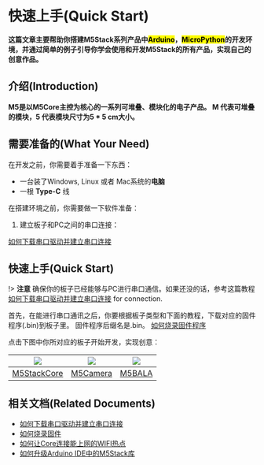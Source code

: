 # 快速上手(Quick Start)

**这篇文章主要帮助你搭建M5Stack系列产品中<mark>Arduino</mark>，<mark>MicroPython</mark>的开发环境，并通过简单的例子引导你学会使用和开发M5Stack的所有产品，实现自己的创意作品。**

## 介绍(Introduction)

**M5是以M5Core主控为核心的一系列可堆叠、模块化的电子产品。 M 代表可堆叠的模块，5 代表模块尺寸为5 * 5 cm大小。**

## 需要准备的(What Your Need)

在开发之前，你需要着手准备一下东西：

* 一台装了Windows, Linux 或者 Mac系统的**电脑**
* 一根 **Type-C** 线

在搭建环境之前，你需要做一下软件准备：

1. 建立板子和PC之间的串口连接：

  [如何下载串口驱动并建立串口连接](/zh_CN/related_documents\establish_serial_connection)

## 快速上手(Quick Start)

!> **注意** 确保你的板子已经能够与PC进行串口通信。如果还没的话，参考这篇教程 [如何下载串口驱动并建立串口连接](/zh_CN/related_documents\establish_serial_connection) for connection.

首先，在能进行串口通讯之后，你要根据板子类型和下面的教程，下载对应的固件程序(.bin)到板子里。 固件程序后缀名是.bin。 [如何烧录固件程序](/zh_CN/related_documents\how_to_burn_firmware)

点击下图中你所对应的板子开始开发，实现创意：

<img src="assets/img/getting_started_pics/m5stack_core.png"> | <img src="assets/img/getting_started_pics/m5camera.jpg">  | <img src="assets/img/getting_started_pics/M5Bala.jpg">
---|---|---
[M5StackCore](/zh_CN/quick_start/m5core/m5stack_core_quick_start) | [M5Camera](/zh_CN/quick_start/m5camera/m5camera_quick_start) | [M5BALA](/zh_CN/quick_start/bala/bala_quick_start)

<!-- ## 练习(Practice)

**最好做一下下面对应的练习版块，这样更加熟悉如何使用M5Stack产品。**

<img src="assets/img/getting_started_pics/programming_mode_arduino.png"> | <img src="assets/img/getting_started_pics/programming_mode_blockly.png">  | <img src="assets/img/getting_started_pics/programming_mode_micropython.png">
---|---|---
[Arduino](/zh_CN/practice\practice_arduino) | [M5Flow-Blockly](/zh_CN/practice\practice_blockly) | [M5Flow-MicroPython](/zh_CN/practice\practice_micropython) -->

## 相关文档(Related Documents)

- [如何下载串口驱动并建立串口连接](/zh_CN/related_documents/establish_serial_connection)
- [如何烧录固件](/zh_CN/related_documents/how_to_burn_firmware)
- [如何让Core连接能上网的WIFI热点](/zh_CN/related_documents/how_to_connect_wifi_using_core)
- [如何升级Arduino IDE中的M5Stack库](/zh_CN/related_documents/upgrade_m5stack_lib)